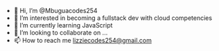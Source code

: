 - 👋 Hi, I’m @Mbuguacodes254
- 👀 I’m interested in becoming a fullstack dev with cloud competencies
- 🌱 I’m currently learning JavaScript
- 💞️ I’m looking to collaborate on ...
- 📫 How to reach me lizziecodes254@gmail.com

<!---
Mbuguacodes254/Mbuguacodes254 is a ✨ special ✨ repository because its `README.md` (this file) appears on your GitHub profile.
You can click the Preview link to take a look at your changes.
--->
